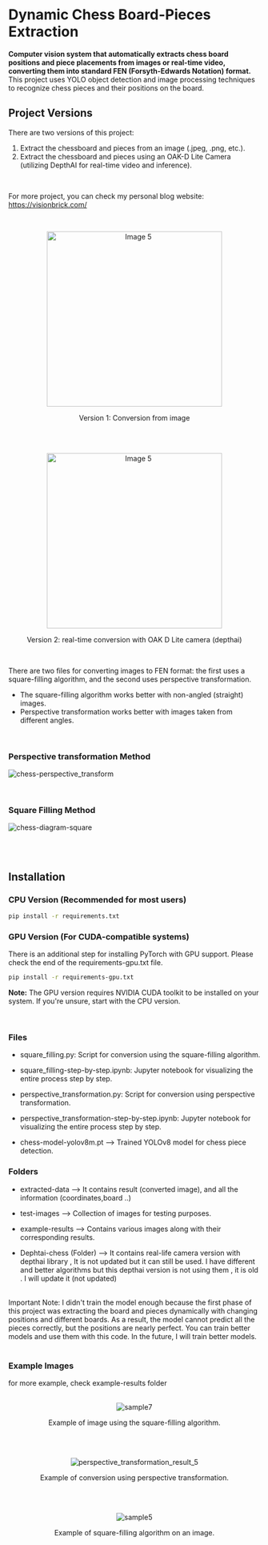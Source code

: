 # Dynamic Chess Board-Pieces Extraction

**Computer vision system that automatically extracts chess board positions and piece placements from images or real-time video, converting them into standard FEN (Forsyth-Edwards Notation) format.** This project uses YOLO object detection and  image processing techniques to recognize chess pieces and their positions on the board.

## Project Versions

There are two versions of this project:

1) Extract the chessboard and pieces from an image (.jpeg, .png, etc.).
2) Extract the chessboard and pieces using an OAK-D Lite Camera (utilizing DepthAI for real-time video and inference).

<br>

For more project, you can check my personal blog website: https://visionbrick.com/

<br>
<p align="center">
<img src="https://github.com/user-attachments/assets/109289d6-49d7-48d5-87eb-9c62ffa7aed9" alt="Image 5" height="350" style="display: inline-block; ">
</p>
<p align="center">
  Version 1: Conversion from image
</p>
 
<br><br>
<p align="center">
<img src="https://github.com/siromermer/Dynamic-Chess-Board-Piece-Extraction/assets/113242649/200cffa0-fa19-49fa-892b-dca6b4914e89" alt="Image 5" width="350" style="display: inline-block; ">
</p>
<p align="center">
  Version 2: real-time conversion with OAK D Lite camera (depthai)
</p>
<br>

There are two files for converting images to FEN format: the first uses a square-filling algorithm, and the second uses perspective transformation. <br>
* The square-filling algorithm works better with non-angled (straight) images. <br>
* Perspective transformation works better with images taken from different angles.
<br>

### Perspective transformation Method
  
![chess-perspective_transform](https://github.com/user-attachments/assets/25b7af18-932e-4dc4-a8ad-82499cfb945c)

<br>

### Square Filling Method
  
![chess-diagram-square](https://github.com/user-attachments/assets/f62b1cf0-6724-4254-b40d-259fe7ee4c58)

<br><br>

## Installation

### CPU Version (Recommended for most users)
```bash
pip install -r requirements.txt
```

### GPU Version (For CUDA-compatible systems)
There is an additional step for installing PyTorch with GPU support. Please check the end of the requirements-gpu.txt file.
```bash
pip install -r requirements-gpu.txt
```

**Note:** The GPU version requires NVIDIA CUDA toolkit to be installed on your system. If you're unsure, start with the CPU version.

<br>

### Files 
* square_filling.py: Script for conversion using the square-filling algorithm.
* square_filling-step-by-step.ipynb: Jupyter notebook for visualizing the entire process step by step.
 
* perspective_transformation.py: Script for conversion using perspective transformation.
* perspective_transformation-step-by-step.ipynb: Jupyter notebook for visualizing the entire process step by step.  
* chess-model-yolov8m.pt --> Trained YOLOv8 model for chess piece detection.
  <br>

### Folders
* extracted-data --> It contains result (converted image), and all the information (coordinates,board ..)
  
* test-images -->  Collection of images for testing purposes.
* example-results --> Contains various images along with their corresponding results.
* Dephtai-chess (Folder) --> It contains real-life camera version with depthai library , It is not updated but it can still be used. I have different and better algorithms but this depthai version is not using them , it is old . I will update it
(not updated)
<br><br>

Important Note: I didn't train the model enough because the first phase of this project was extracting the board and pieces dynamically with changing positions and different boards. As a result, the model cannot predict all the pieces correctly, but the positions are nearly perfect. You can train better models and use them with this code. In the future, I will train better models.
<br><br>

### Example Images 
for more example, check  example-results folder
<br><br> 


<p align="center">
  <img src="https://github.com/user-attachments/assets/f6659085-cd22-448a-9429-96fa23842f84" alt="sample7">
</p>
<p align="center">Example of image using the square-filling algorithm.</p>

<br><br>

<p align="center">
  <img src="https://github.com/user-attachments/assets/6106d193-86da-43f1-b263-14a7c4b25eaf" alt="perspective_transformation_result_5">
</p>
<p align="center">Example of conversion using perspective transformation.</p>

<br><br>

<p align="center">
  <img src="https://github.com/user-attachments/assets/325fdd0d-337c-46f2-87d7-a6641b594aaf" alt="sample5">
</p>
<p align="center">Example of square-filling algorithm on an image.</p>

<br><br>



